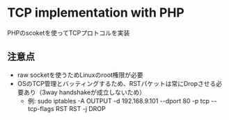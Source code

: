 # TCP implementation with PHP

PHPのscoketを使ってTCPプロトコルを実装  

## 注意点

- raw socketを使うためLinuxのroot権限が必要
- OSのTCP管理とバッティングするため、RSTパケットは常にDropさせる必要あり（3way handshakeが成立しないため）
    - 例:  sudo iptables -A OUTPUT  -d 192.168.9.101 --dport 80 -p tcp --tcp-flags RST RST -j DROP

 

